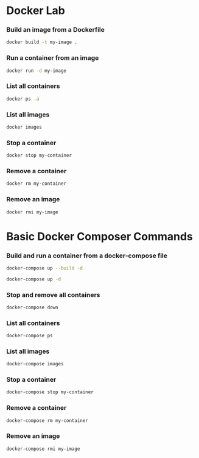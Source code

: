 # Docker Lab

### Build an image from a Dockerfile
```bash
docker build -t my-image .
```

### Run a container from an image
```bash
docker run -d my-image
```

### List all containers
```bash
docker ps -a
```

### List all images
```bash
docker images
```

### Stop a container
```bash
docker stop my-container
```

### Remove a container
```bash
docker rm my-container
```

### Remove an image
```bash
docker rmi my-image
```

# Basic Docker Composer Commands

### Build and run a container from a docker-compose file

```bash
docker-compose up --build -d
```
```bash
docker-compose up -d
```

### Stop and remove all containers
```bash
docker-compose down
```

### List all containers
```bash
docker-compose ps
```

### List all images
```bash
docker-compose images
```

### Stop a container
```bash
docker-compose stop my-container
```

### Remove a container
```bash
docker-compose rm my-container
```

### Remove an image
```bash
docker-compose rmi my-image
```






